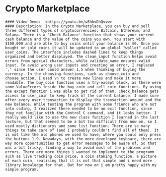 # Crypto Marketplace
    #### Video Demo:  <https://youtu.be/w5hbvDhQvvw>
    #### Description: In the Crypto Marketplace, you can buy and sell three different types of cryptocurrencies: Bitcoin, Ethereum, and Solana. There is a 'Check Balance' function that shows your current cash balance and the value of the coins you own. You start with $100,000 and are able to buy coins until your balance is $0. Once you bought or sold coins it will be updated to an global "wallet" called user_coins. The interface includes dashed lines to keep things organized and better displayed. The clean_input function helps avoid errors from special characters, while validate_name ensures valid input. To avoid wrong user inputs and creating an error, I replaced ',' since the user could answer 1,5 when thinking of buying the currency. In the choosing functions, such as choose_coin and choose_action, I used \n to create new lines and make it more readable. The buy_coin function uses a try-except block, as there were some ValueErrors inside the buy_coin and sell_coin functions. By using the except function i was able to get rid of them. Check_balance gets access to user_coin to keep track of the current balance. I made sure after every user transaction to display the transaction amount and the new balance. While testing the program with some friends who are not into coding, I realized there needed to be an exit function, since they not familiar with the Control C command, and it looks better. I really would like to use the new class function I learned in the last lecture, but that seemed to be a bit too difficult from now on, so I used mostly dictionarys and some list function. There are so many things to take care of (and I probably couldn't find all of them). It is not like the old phones we used to have, where you could only press the buttons 1-9. Nowadays, with the more developed keyboard, there are way more opportunities to get error messages to be aware of. So that was a bit tricky, finding a way to avoid most of the problems and errors. There are more things i wanted to implement to the programm such as live tracking coin price, a coin staking function, a picture of each coin, realising that it is not that simple and i need more library knowledge for that. But for now on i am pretty happy with my simple program.
